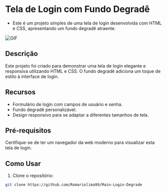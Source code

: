 # Tela de Login com Fundo Degradê

- Este é um projeto simples de uma tela de login desenvolvida com HTML e CSS, apresentando um fundo degradê atraente.

<img src="https://i.imgur.com/yeujVP8.jpg" alt="GIF" data-canonical-src="" style="max-width: 50%;">


## Descrição

Este projeto foi criado para demonstrar uma tela de login elegante e responsiva utilizando HTML e CSS. O fundo degradê adiciona um toque de estilo à interface de login.

## Recursos

- Formulário de login com campos de usuário e senha.
- Fundo degradê personalizável.
- Design responsivo para se adaptar a diferentes tamanhos de tela.

## Pré-requisitos

Certifique-se de ter um navegador da web moderno para visualizar esta tela de login.

## Como Usar

1. Clone o repositório:

```bash
git clone https://github.com/Romariolima99/Main-Login-Degrade


